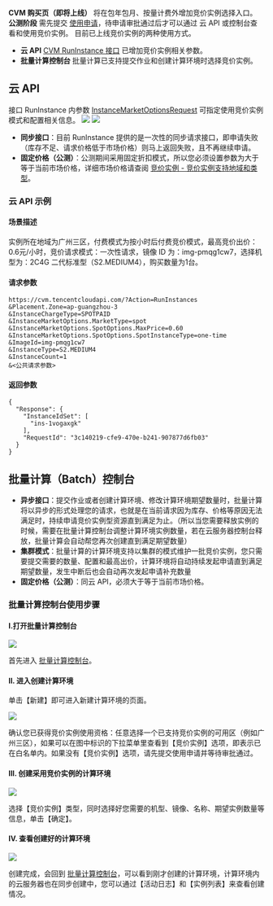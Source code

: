 **CVM 购买页（即将上线）** 将在包年包月、按量计费外增加竞价实例选择入口。
**公测阶段** 需先提交 [使用申请](https://cloud.tencent.com/apply/p/rid926tmuie)，待申请审批通过后才可以通过 云 API 或控制台查看和使用竞价实例。
目前已上线竞价实例的两种使用方式。

* **云 API** 
[CVM RunInstance 接口](/document/api/213/15730) 已增加竞价实例相关参数。
* **批量计算控制台** 
批量计算已支持提交作业和创建计算环境时选择竞价实例。

## 云 API
接口 RunInstance 内参数 [InstanceMarketOptionsRequest](https://intl.cloud.tencent.com/document/api/213/15753#InstanceMarketOptionsRequest) 可指定使用竞价实例模式和配置相关信息。
![](https://main.qcloudimg.com/raw/8e3dc464e202ed3355b6bb3b4fe72566.png)
![](https://main.qcloudimg.com/raw/281df8c2b655876f612c8ae34f1e2951.png)

* **同步接口**：目前 RunInstance 提供的是一次性的同步请求接口，即申请失败（库存不足、请求价格低于市场价格）则马上返回失败，且不再继续申请。
* **固定价格（公测）**：公测期间采用固定折扣模式，所以您必须设置参数为大于等于当前市场价格，详细市场价格请查阅 [竞价实例 - 竞价实例支持地域和类型](/doc/product/213/17817)。

### 云 API 示例
#### 场景描述
实例所在地域为广州三区，付费模式为按小时后付费竞价模式，最高竞价出价：0.6元/小时，竞价请求模式：一次性请求，镜像 ID 为：img-pmqg1cw7，选择机型为：2C4G 二代标准型（S2.MEDIUM4），购买数量为1台。

#### 请求参数
```
https://cvm.tencentcloudapi.com/?Action=RunInstances
&Placement.Zone=ap-guangzhou-3
&InstanceChargeType=SPOTPAID
&InstanceMarketOptions.MarketType=spot
&InstanceMarketOptions.SpotOptions.MaxPrice=0.60
&InstanceMarketOptions.SpotOptions.SpotInstanceType=one-time
&ImageId=img-pmqg1cw7
&InstanceType=S2.MEDIUM4
&InstanceCount=1
&<公共请求参数>
```

#### 返回参数
```
{
  "Response": {
    "InstanceIdSet": [
      "ins-1vogaxgk"
    ],
    "RequestId": "3c140219-cfe9-470e-b241-907877d6fb03"
  }
}
```

## 批量计算（Batch）控制台
* **异步接口**：提交作业或者创建计算环境、修改计算环境期望数量时，批量计算将以异步的形式处理您的请求，也就是在当前请求因为库存、价格等原因无法满足时，持续申请竞价实例型资源直到满足为止。（所以当您需要释放实例的时候，需要在批量计算控制台调整计算环境实例数量，若在云服务器控制台释放，批量计算会自动帮您再次创建直到满足期望数量）
* **集群模式**：批量计算的计算环境支持以集群的模式维护一批竞价实例，您只需要提交需要的数量、配置和最高出价，计算环境将自动持续发起申请直到满足期望数量，发生中断后也会自动再次发起申请补充数量
* **固定价格（公测）**：同云 API，必须大于等于当前市场价格。

### 批量计算控制台使用步骤

#### I.打开批量计算控制台
![](https://main.qcloudimg.com/raw/77c64f7632e04183d598bbb8af9211cd.jpg)

首先进入 [批量计算控制台](https://console.cloud.tencent.com/batch/env)。

#### II. 进入创建计算环境
单击【新建】即可进入新建计算环境的页面。

![](https://main.qcloudimg.com/raw/84c0019c5f2cd090a829f2bd35f06d03.jpg)

确认您已获得竞价实例使用资格：任意选择一个已支持竞价实例的可用区（例如广州三区），如果可以在图中标识的下拉菜单里查看到【竞价实例】选项，即表示已在白名单内。如果没有【竞价实例】选项，请先提交使用申请并等待审批通过。

#### III. 创建采用竞价实例的计算环境

![](https://main.qcloudimg.com/raw/f9db70d48dedf80f4977efb88c008f60.jpg)

选择【竞价实例】类型，同时选择好您需要的机型、镜像、名称、期望实例数量等信息，单击【确定】。

#### IV. 查看创建好的计算环境

![](https://main.qcloudimg.com/raw/086852467032fa4cf9e209e4afe86c96.jpg)

创建完成，会回到 [批量计算控制台](https://console.cloud.tencent.com/batch/env)，可以看到刚才创建的计算环境，计算环境内的云服务器也在同步创建中，您可以通过【活动日志】和【实例列表】来查看创建情况。

